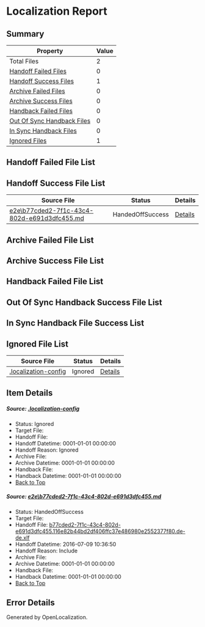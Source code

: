 # <a name='report-top'></a> Localization Report

## Summary
 Property | Value 
 -------- | ----- 
 Total Files | 2
[ Handoff Failed Files ](#handoff-failed-list)| 0
[ Handoff Success Files ](#handoff-success-list)| 1
[ Archive Failed Files ](#archive-failed-list)| 0
[ Archive Success Files ](#archive-success-list)| 0
[ Handback Failed Files ](#handback-failed-list)| 0
[ Out Of Sync Handback Files ](#outofsync-handback-success-list)| 0
[ In Sync Handback Files ](#insync-handback-success-list)| 0
[ Ignored Files ](#ignored-list)| 1

## <a name='handoff-failed-list'></a> Handoff Failed File List

## <a name='handoff-success-list'></a> Handoff Success File List
 Source File | Status | Details 
 ----------- | ------ | ------- 
 [e2e\b77cded2-7f1c-43c4-802d-e691d3dfc455.md](https://github.com/OpenLocalizationTestOrg/oltest/blob/9e74385bae10978c2d5dfea314c2fa1093a6110e/e2e/b77cded2-7f1c-43c4-802d-e691d3dfc455.md) | HandedOffSuccess | [Details](#14a95f248d30b94cd566b91549e58bab8dcfde211)

## <a name='archive-failed-list'></a> Archive Failed File List

## <a name='archive-success-list'></a> Archive Success File List

## <a name='handback-failed-list'></a> Handback Failed File List

## <a name='outofsync-handback-success-list'></a> Out Of Sync Handback Success File List

## <a name='insync-handback-success-list'></a> In Sync Handback File Success List

## <a name='ignored-list'></a> Ignored File List
 Source File | Status | Details 
 ----------- | ------ | ------- 
 [.localization-config](https://github.com/OpenLocalizationTestOrg/oltest/blob/9e74385bae10978c2d5dfea314c2fa1093a6110e/.localization-config) | Ignored | [Details](#3d4f252ac210baf56311d7e97dcc2db10974dbd20)

## Item Details
##### <a name='3d4f252ac210baf56311d7e97dcc2db10974dbd20'></a> Source: [.localization-config](https://github.com/OpenLocalizationTestOrg/oltest/blob/9e74385bae10978c2d5dfea314c2fa1093a6110e/.localization-config)
* Status: Ignored
* Target File: 
* Handoff File: 
* Handoff Datetime: 0001-01-01 00:00:00
* Handoff Reason: Ignored
* Archive File: 
* Archive Datetime: 0001-01-01 00:00:00
* Handback File: 
* Handback Datetime: 0001-01-01 00:00:00
* [Back to Top](#report-top)

##### <a name='14a95f248d30b94cd566b91549e58bab8dcfde211'></a> Source: [e2e\b77cded2-7f1c-43c4-802d-e691d3dfc455.md](https://github.com/OpenLocalizationTestOrg/oltest/blob/9e74385bae10978c2d5dfea314c2fa1093a6110e/e2e/b77cded2-7f1c-43c4-802d-e691d3dfc455.md)
* Status: HandedOffSuccess
* Target File: 
* Handoff File: [b77cded2-7f1c-43c4-802d-e691d3dfc455.116e82b44bd2df406ffc37e486980e2552377f80.de-de.xlf](https://github.com/OpenLocalizationTestOrg/olhandoff-e2e/blob/ffddbb8cd4e6de56e868265d2869a94ab0c8d8d8/ol-handoff/OpenLocalizationTestOrg/oltest-dede-fly/ci/ht/b77cded2-7f1c-43c4-802d-e691d3dfc455.116e82b44bd2df406ffc37e486980e2552377f80.de-de.xlf)
* Handoff Datetime: 2016-07-09 10:36:50
* Handoff Reason: Include
* Archive File: 
* Archive Datetime: 0001-01-01 00:00:00
* Handback File: 
* Handback Datetime: 0001-01-01 00:00:00
* [Back to Top](#report-top)


## Error Details

Generated by OpenLocalization.
